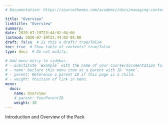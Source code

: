 ```yaml
---
# Documentation: https://sourcethemes.com/academic/docs/managing-content/

title: "Overview"
linktitle: "Overview"
summary:
date: 2020-07-19T23:44:02-04:00
lastmod: 2020-07-19T23:44:02-04:00
draft: false  # Is this a draft? true/false
toc: true  # Show table of contents? true/false
type: docs  # Do not modify.

# Add menu entry to sidebar.
# - Substitute `example` with the name of your course/documentation folder.
# - name: Declare this menu item as a parent with ID `name`.
# - parent: Reference a parent ID if this page is a child.
# - weight: Position of link in menu.
menu:
  docs:
    name: Overview
    # parent: YourParentID
    weight: 10
---
```


Introduction and Overview of the Pack